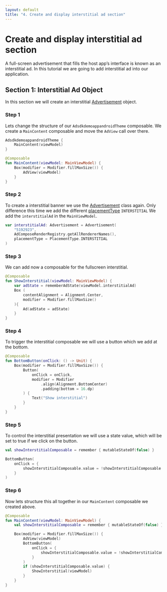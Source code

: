```yaml
---
layout: default
title: "4. Create and display interstitial ad section"
---
```


# Create and display interstitial ad section
A full-screen advertisement that fills the host app’s interface is known as an interstitial ad. 
In this tutorial we are going to add interstitial ad into our application.

## Section 1: Interstitial Ad Object

In this section we will create an interstitial [Advertisement](https://vm-mobile-sdk.github.io/nextgen-adsdk-android-release/4.5.0/sdk_core/com.adition.sdk_core/-advertisement/index.html) object.

### Step 1
Lets change the structure of our `AdsdkdemoappandroidTheme` composable.
We create a `MainContent` composable and move the `AdView` call over there.
```kotlin 
AdsdkdemoappandroidTheme { 
    MainContent(viewModel)
}
```

```kotlin 
@Composable
fun MainContent(viewModel: MainViewModel) {
    Box(modifier = Modifier.fillMaxSize()) {
        AdView(viewModel)
    }
}
```

### Step 2
To create a interstitial banner we use the [Advertisement](https://vm-mobile-sdk.github.io/nextgen-adsdk-android-release/4.5.0/sdk_core/com.adition.sdk_core/-advertisement/index.html) class again. Only difference this time we add the different [placementType](https://vm-mobile-sdk.github.io/nextgen-adsdk-android-release/4.5.0/sdk_core/com.adition.sdk_core.internal.entities/-placement-type/index.html) `INTERSTITIAL`
We add the `interstitialAd` in the `MainViewModel`.
```kotlin 
var interstitialAd: Advertisement = Advertisement(
    "5192923",
    AdComposeRenderRegistry.getAllRendererNames(),
    placementType = PlacementType.INTERSTITIAL
)
```

### Step 3
We can add now a composable for the fullscreen interstitial.
```kotlin 
@Composable
fun ShowInterstitial(viewModel: MainViewModel) {
    var adState = rememberAdState(viewModel.interstitialAd)
    Box (
        contentAlignment = Alignment.Center,
        modifier = Modifier.fillMaxSize()
    ){
        Ad(adState = adState)
    }
}
```

### Step 4
To trigger the interstitial composable we will use a button which we add at the bottom.
```kotlin 
@Composable
fun BottomButton(onClick: () -> Unit) {
    Box(modifier = Modifier.fillMaxSize()) {
        Button(
            onClick = onClick,
            modifier = Modifier
                .align(Alignment.BottomCenter)
                .padding(bottom = 16.dp)
        ) {
            Text("Show interstitial")
        }
    }
}
```

### Step 5
To control the interstitial presentation we will use a state value, which will be set to true if we click on the button.
```kotlin 
val showInterstitialComposable = remember { mutableStateOf(false) }

BottomButton(
    onClick = {
        showInterstitialComposable.value = !showInterstitialComposable.value
    }
)
```

### Step 6
Now lets structure this all together in our `MainContent` composable we created above.
```kotlin 
@Composable
fun MainContent(viewModel: MainViewModel) {
    val showInterstitialComposable = remember { mutableStateOf(false) }

    Box(modifier = Modifier.fillMaxSize()) {
        AdView(viewModel)
        BottomButton(
            onClick = {
                showInterstitialComposable.value = !showInterstitialComposable.value
            }
        )
        if (showInterstitialComposable.value) {
            ShowInterstitial(viewModel)
        }
    }
}
```